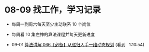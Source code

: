 # 08-09 找工作，学习记录

-   每周一到周六每天至少主动联系 10 个岗位
-   每周看 10 集左神的算法课程并每天更新进度

-   09-01
    [算法讲解 066【必备】从递归入手一维动态规划](https://www.bilibili.com/video/BV1Ww41167Ac?spm_id_from=333.880.my_history.page.click) (看到   1:10:54)
